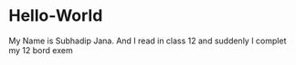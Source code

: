 # Hello-World
My Name is Subhadip Jana. And I read in class 12 and suddenly I complet my 12 bord exem

